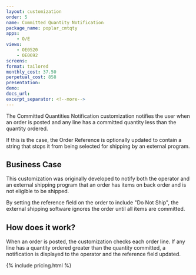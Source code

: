 ```yaml
---
layout: customization
order: 5
name: Committed Quantity Notification
package_name: poplar_cmtqty
apps:
    - O/E
views:
    - OE0520
    - OE0692
screens:
format: tailored
monthly_cost: 37.50
perpetual_cost: 858
presentation: 
demo: 
docs_url: 
excerpt_separator: <!--more-->
---
```


The Committed Quantities Notification customization notifies the user
when an order is posted and any line has a committed quantity
less than the quantity ordered.

If this is the case, the Order Reference is optionally updated
to contain a string that stops it from being selected for shipping
by an external program.
<!--more-->

## Business Case

This customization was originally developed to notify both the operator
and an external shipping program that an order has items on back order and is
not eligible to be shipped.  

By setting the reference field on the order to include "Do Not Ship", the
external shipping software ignores the order until all items are committed.

## How does it work?

When an order is posted, the customization checks each order line.  If any
line has a quantity ordered greater than the quantity committed, 
a notification is displayed to the operator and the reference field updated.

{% include pricing.html %}
